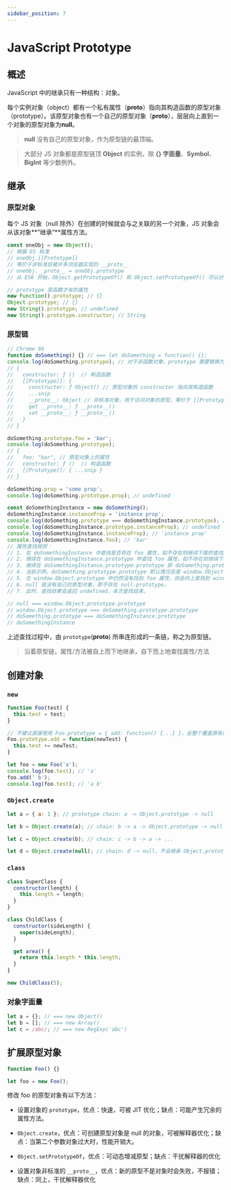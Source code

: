 ```yaml
---
sidebar_position: 7
---
```

    
# JavaScript Prototype

## 概述

JavaScript 中的继承只有一种结构：对象。

每个实例对象（object）都有一个私有属性（__proto__）指向其构造函数的原型对象（prototype）。该原型对象也有一个自己的原型对象（__proto__），层层向上直到一个对象的原型对象为**null**。

> **null** 没有自己的原型对象，作为原型链的最顶端。

> 大部分 JS 对象都是原型链顶 **Object** 的实例，除 **{} 字面量**、**Symbol**、**BigInt** 等少数例外。

## 继承

### 原型对象

每个 JS 对象（null 除外）在创建的时候就会与之关联的另一个对象，JS 对象会从该对象**”继承“**属性方法。

```js
const oneObj = new Object();
// 根据 ES 标准
// oneObj.[[Prototype]]
// 等价于非标准但被许多浏览器实现的 __proto__
// oneObj.__proto__ = oneObj.prototype
// 从 ES6 开始，Object.getPrototypeOf() 和 Object.setPrototypeOf() 可以分别访问和设置 Object 对象的原型

// prototype 是函数才有的属性
new Function().prototype; // {}
Object.prototype; // {}
new String().prototype; // undefined
new String().prototype.constructor; // String
```

### 原型链

```js
// Chrome 96
function doSomething() {} // === let doSomething = function() {};
console.log(doSomething.prototype); // 对于非函数对象，prototype 需要替换为 __proto__
// {
//   constructor: ƒ ()  // 构造函数
//   [[Prototype]]: {
//     constructor: ƒ Object() // 原型对象的 constructor 指向其构造函数
//     ...snip
//     __proto__: Object // 非标准对象，用于访问对象的原型，等价于 [[Prototype]]
//     get __proto__: ƒ __proto__()
//     set __proto__: ƒ __proto__()
//   }
// }

doSomething.prototype.foo = 'bar';
console.log(doSomething.prototype);
// {
//   foo: "bar", // 原型对象上的属性
//   constructor: ƒ ()  // 构造函数
//   [[Prototype]]: { ...snip }
// }

doSomething.prop = 'some prop';
console.log(doSomething.prototype.prop); // undefined

const doSomethingInstance = new doSomething();
doSomethingInstance.instanceProp = 'instance prop';
console.log(doSomething.prototype === doSomethingInstance.prototype); // true
console.log(doSomethingInstance.prototype.instanceProp); // undefined
console.log(doSomethingInstance.instanceProp); // 'instance prop'
console.log(doSomethingInstance.foo); // 'bar'
// 属性查找规则：
// 1. 在 doSomethingInstance 中查找是否存在 foo 属性，如不存在则继续下面的查找。
// 2. 继续在 doSomethingInstance.prototype 中查找 foo 属性，如不存在则继续下面的查找。
// 3. 继续在 doSomethingInstance.prototype.prototype 即 doSomething.prototype.prototype 中查找 foo 属性。
// 4. 当前示例，doSomething.prototype.prototype 默认情况会是 window.Object.prototype。
// 5. 在 window.Object.prototype 中仍然没有找到 foo 属性，则会向上查找到 window.Object.prototype.prototype, 即 null。
// 6. null 是没有自己的原型对象，即不存在 null.prototype。
// 7. 此时，查找结果会返回 undefined，本次查找结束。

// null === window.Object.prototype.prototype
// window.Object.prototype === doSomething.prototype.prototype
// doSomething.prototype === doSomethingInstance.prototype
// doSomethingInstance
```

上述查找过程中，由 `prototype`(__proto__) 所串连形成的一条链，称之为原型链。

> 沿着原型链，属性/方法被自上而下地继承，自下而上地查找属性/方法

## 创建对象

### `new`

```js
function Foo(test) {
  this.test = test;
}

// 不建议直接使用 Foo.prototype = { add: function() {...} }，会整个覆盖原有的原型对象
Foo.prototype.add = function(newTest) {
  this.test += newTest;
}

let foo = new Foo('a');
console.log(foo.test); // 'a'
foo.add(' b');
console.log(foo.test); // 'a b'
```

### `Object.create`

```js
let a = { a: 1 }; // prototype chain: a -> Object.prototype -> null

let b = Object.create(a); // chain: b -> a -> Object.prototype -> null

let c = Object.create(b); // chain: c -> b -> a -> ...

let d = Object.create(null); // chain: d -> null，不会继承 Object.prototype 的一系列属性方法
```

### `class`

```js
class SuperClass {
  constructor(length) {
    this.length = length;
  }
}

class ChildClass {
  constructor(sideLength) {
    super(sideLength);
  }

  get area() {
    return this.length * this.length;
  }
}

new ChildClass(5);
```

### 对象字面量

```js
let a = {}; // === new Object()
let b = []; // === new Array()
let c = /abc/; // === new RegExp('abc')
```

## 扩展原型对象

```js
function Foo() {}

let foo = new Foo();
```

修改 foo 的原型对象有以下方法：

- 设置对象的 `prototype`，优点：快速，可被 JIT 优化；缺点：可能产生冗余的属性方法。

- `Object.create`，优点：可创建原型对象是 null 的对象，可被解释器优化；缺点：当第二个参数对象过大时，性能开销大。

- `Object.setPrototypeOf`，优点：可动态增减原型；缺点：干扰解释器的优化

- 设置对象非标准的 `__proto__`，优点：新的原型不是对象时会失败，不报错；缺点：同上，干扰解释器优化

      